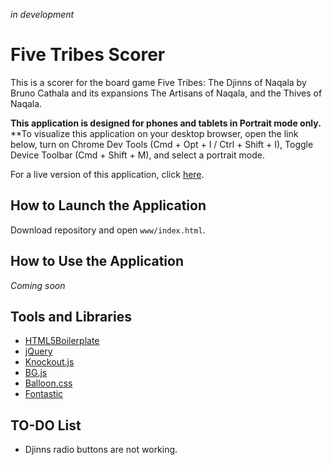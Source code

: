 _in development_

# Five Tribes Scorer

This is a scorer for the board game Five Tribes: The Djinns of Naqala by Bruno Cathala and its expansions The Artisans of Naqala, and the Thives of Naqala.

**This application is designed for phones and tablets in Portrait mode only.**
**To visualize this application on your desktop browser, open the link below, turn on Chrome Dev Tools (Cmd + Opt + I / Ctrl + Shift + I), Toggle Device Toolbar (Cmd + Shift + M), and select a portrait mode.

For a live version of this application, click [here](https://kavispires.github.io/fivetribeshelper).

## How to Launch the Application

Download repository and open ```www/index.html```.

## How to Use the Application

_Coming soon_

## Tools and Libraries

- [HTML5Boilerplate](https://html5boilerplate.com/)
- [jQuery](https://jquery.com/)
- [Knockout.js](http://knockoutjs.com/)
- [BG.js](https://github.com/kavispires/BG-Library)
- [Balloon.css](https://kazzkiq.github.io/balloon.css/)
- [Fontastic](http://fontastic.me/)

## TO-DO List

- Djinns radio buttons are not working.

